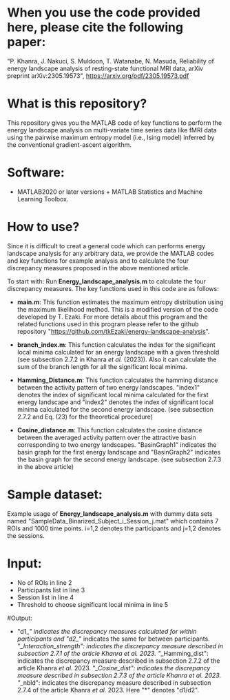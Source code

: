 # When you use the code provided here, please cite the following paper:

"P. Khanra, J. Nakuci, S. Muldoon, T. Watanabe, N. Masuda, Reliability of energy landscape analysis of resting-state functional MRI data, arXiv preprint arXiv:2305.19573", https://arxiv.org/pdf/2305.19573.pdf

# What is this repository?
This repository gives you the MATLAB code of key functions to perform the energy landscape analysis on multi-variate time series data like fMRI data using the pairwise maximum entropy model (i.e., Ising model) inferred by the conventional gradient-ascent algorithm.

# Software:
- MATLAB2020 or later versions $+$ MATLAB Statistics and Machine Learning Toolbox.

# How to use?
Since it is difficult to creat a general code which can performs energy landscape analysis for any arbitrary data, we provide the MATLAB codes and key functions for example analysis and to calculate the four discrepancy measures proposed in the above mentioned article.

To start with: Run **Energy_landscape_analysis.m** to calculate the four discrepancy measures. The key functions used in this code are as follows:

- **main.m**: This function estimates the maximum entropy distribution using the maximum likelihood method. This is a modified version of the code developed by T. Ezaki. For more details about this program and the related functions used in this program please refer to the github repository "https://github.com/tkEzaki/energy-landscape-analysis".

- **branch_index.m**: This function calculates the index for the significant local minima calculated for an energy landscape with a given threshold (see subsection $2.7.2$ in Khanra *et al.* (2023)). Also it can calculate the sum of the branch length for all the significant local minima.

- **Hamming_Distance.m**: This function calculates the hamming distance between the activity pattern of two energy landscapes. "index1" denotes the index of significant local minima calculated for the first energy landscape and "index2" denotes the index of significant local minima calculated for the second energy landscape. (see subsection $2.7.2$ and Eq. $(23)$ for the theoretical procedure)

- **Cosine_distance.m**: This function calculates the cosine distance between the averaged activity pattern over the attractive basin corresponding to two energy landscapes. "BasinGraph1" indicates the basin graph for the first energy landscape and "BasinGraph2" indicates the basin graph for the second energy landscape. (see subsection $2.7.3$ in the above article)

# Sample dataset:
Example usage of **Energy_landscape_analysis.m** with dummy data sets named "SampleData_Binarized_Subject_i_Session_j.mat" which contains 7 ROIs and 1000 time points. 
i=1,2 denotes the participants and j=1,2 denotes the sessions.

# Input:
- No of ROIs in line 2
- Participants list in line 3
- Session list in line 4
- Threshold to choose significant local minima in line 5

#Output:
- "d1_*" indicates the discrepancy measures calculated for within participants and "d2_*" indicates the same for between participants.
"*_Interaction_strength": indicates the discrepancy measure described in subsection $2.7.1$ of the article Khanra *et al.* 2023.
"*_Hamming_dist":  indicates the discrepancy measure described in subsection $2.7.2$ of the article Khanra *et al.* 2023.
"*_Cosine_dist": indicates the discrepancy measure described in subsection $2.7.3$ of the article Khanra *et al.* 2023.
"*_nbld": indicates the discrepancy measure described in subsection $2.7.4$ of the article Khanra *et al.* 2023.
Here "*" denotes "d1/d2".
